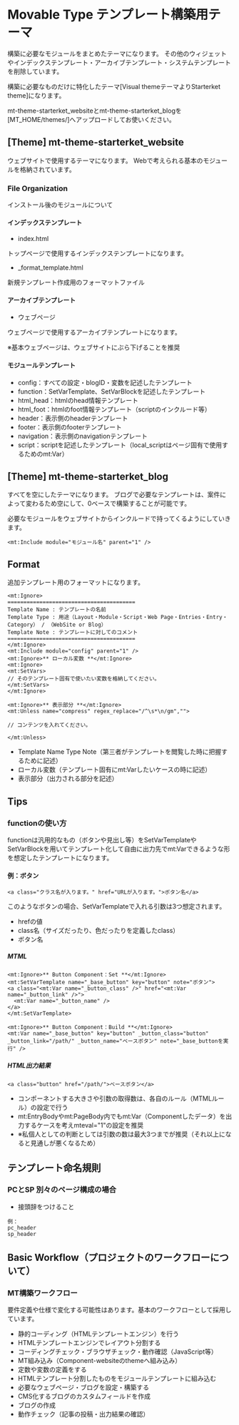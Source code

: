 # Movable Type テンプレート構築用テーマ

構築に必要なモジュールをまとめたテーマになります。
その他のウィジェットやインデックステンプレート・アーカイブテンプレート・システムテンプレートを削除しています。

構築に必要なものだけに特化したテーマ[Visual themeテーマよりStarterket theme]になります。

mt-theme-starterket_websiteとmt-theme-starterket_blogを[MT_HOME/themes/]へアップロードしてお使いください。

## [Theme] mt-theme-starterket_website

ウェブサイトで使用するテーマになります。
Webで考えられる基本のモジュールを格納されています。

### File Organization

インストール後のモジュールについて

#### インデックステンプレート

* index.html

トップページで使用するインデックステンプレートになります。

* _format_template.html

新規テンプレート作成用のフォーマットファイル

#### アーカイブテンプレート

* ウェブページ

ウェブページで使用するアーカイブテンプレートになります。

※基本ウェブページは、ウェブサイトにぶら下げることを推奨

#### モジュールテンプレート

* config：すべての設定・blogID・変数を記述したテンプレート
* function：SetVarTemplate、SetVarBlockを記述したテンプレート
* html_head：htmlのhead情報テンプレート
* html_foot：htmlのfoot情報テンプレート（scriptのインクルード等）
* header：表示側のheaderテンプレート
* footer：表示側のfooterテンプレート
* navigation：表示側のnavigationテンプレート
* script：scriptを記述したテンプレート（local_scriptはページ固有で使用するためのmt:Var）

## [Theme] mt-theme-starterket_blog

すべてを空にしたテーマになります。
ブログで必要なテンプレートは、案件によって変わるため空にして、0ベースで構築することが可能です。

必要なモジュールをウェブサイトからインクルードで持ってくるようにしていきます。

```
<mt:Include module="モジュール名" parent="1" />
```

## Format

追加テンプレート用のフォーマットになります。

```
<mt:Ignore>
========================================
Template Name : テンプレートの名前
Template Type : 用途（Layout・Module・Script・Web Page・Entries・Entry・Category） / （WebSite or Blog）
Template Note : テンプレートに対してのコメント
========================================
</mt:Ignore>
<mt:Include module="config" parent="1" />
<mt:Ignore>** ローカル変数 **</mt:Ignore>
<mt:Ignore>
<mt:SetVars>
// そのテンプレート固有で使いたい変数を格納してください。
</mt:SetVars>
</mt:Ignore>

<mt:Ignore>** 表示部分 **</mt:Ignore>
<mt:Unless name="compress" regex_replace="/^\s*\n/gm","">

// コンテンツを入れてください。

</mt:Unless>
```

* Template Name Type Note（第三者がテンプレートを閲覧した時に把握するために記述）
* ローカル変数（テンプレート固有にmt:Varしたいケースの時に記述）
* 表示部分（出力される部分を記述）

## Tips

### functionの使い方

functionは汎用的なもの（ボタンや見出し等）をSetVarTemplateやSetVarBlockを用いてテンプレート化して自由に出力先でmt:Varできるような形を想定したテンプレートになります。

#### 例：ボタン

```
<a class="クラス名が入ります。" href="URLが入ります。">ボタン名</a>
```

このようなボタンの場合、SetVarTemplateで入れる引数は3つ想定されます。

* hrefの値
* class名（サイズだったり、色だったりを定義したclass）
* ボタン名

##### MTML

```
<mt:Ignore>** Button Component：Set **</mt:Ignore>
<mt:SetVarTemplate name="_base_button" key="button" note="ボタン">
<a class="<mt:Var name="_button_class" />" href="<mt:Var name="_button_link" />">
  <mt:Var name="_button_name" />
</a>
</mt:SetVarTemplate>
```

```
<mt:Ignore>** Button Component：Build **</mt:Ignore>
<mt:Var name="_base_button" key="button" _button_class="button" _button_link="/path/" _button_name="ベースボタン" note="_base_buttonを実行" />
```

##### HTML出力結果

```
<a class="button" href="/path/">ベースボタン</a>
```

* コンポーネントする大きさや引数の取得数は、各自のルール（MTMLルール）の設定で行う
* mt:EntryBodyやmt:PageBody内でもmt:Var（Componentしたデータ）を出力するケースを考えmteval="1"の設定を推奨
* ※私個人としての判断としては引数の数は最大3つまでが推奨（それ以上になると見通しが悪くなるため）

## テンプレート命名規則

### PCとSP 別々のページ構成の場合

* 接頭辞をつけること

```
例：
pc_header
sp_header
```

## Basic Workflow（プロジェクトのワークフローについて）

### MT構築ワークフロー

要件定義や仕様で変化する可能性はあります。基本のワークフローとして採用しています。

* 静的コーディング（HTMLテンプレートエンジン）を行う
* HTMLテンプレートエンジンでレイアウト分割する
* コーディングチェック・ブラウザチェック・動作確認（JavaScript等）
* MT組み込み（Component-websiteのthemeへ組み込み）
* 定数や変数の定義をする
* HTMLテンプレート分割したものをモジュールテンプレートに組み込む
* 必要なウェブページ・ブログを設定・構築する
* CMS化するブログのカスタムフィールドを作成
* ブログの作成
* 動作チェック（記事の投稿・出力結果の確認）
